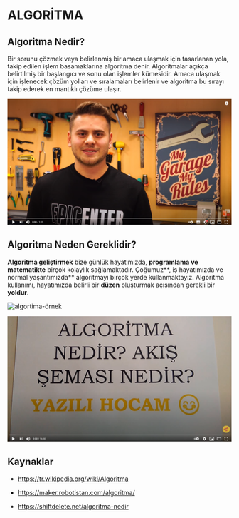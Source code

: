 # ALGORİTMA

## Algoritma Nedir?

Bir sorunu çözmek veya belirlenmiş bir amaca ulaşmak için tasarlanan yola, takip edilen işlem basamaklarına algoritma denir. Algoritmalar açıkça belirtilmiş bir başlangıcı ve sonu olan işlemler kümesidir. Amaca ulaşmak için işlenecek çözüm yolları ve sıralamaları belirlenir ve algoritma bu sırayı takip ederek en mantıklı çözüme ulaşır. 

[![algoritma-nedir](figures/algoritma-nedir.png)](https://youtu.be/bWwODnfnS2A)



## **Algoritma Neden Gereklidir?**

**Algoritma geliştirmek** bize günlük hayatımızda, **programlama ve matematikte** birçok kolaylık sağlamaktadır. Çoğumuz**, iş hayatımızda ve normal yaşantımızda** algoritmayı birçok yerde kullanmaktayız. Algoritma kullanımı, hayatımızda belirli bir **düzen** oluşturmak açısından gerekli bir **yoldur**.

![algortima-örnek](figures/algortima-örnek.jpg)



[![algoritma-video](figures/algoritma-video.png)](https://youtu.be/lnlWdk8Peuo)



## Kaynaklar

* https://tr.wikipedia.org/wiki/Algoritma

* https://maker.robotistan.com/algoritma/

* https://shiftdelete.net/algoritma-nedir